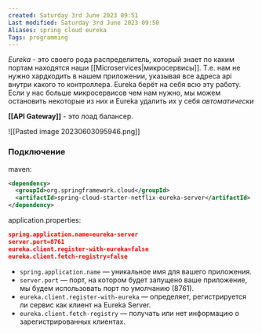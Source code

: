 ```yaml
---
created: Saturday 3rd June 2023 09:51
Last modified: Saturday 3rd June 2023 09:50
Aliases: spring cloud eureka
Tags: programming
---
```


*Eureka* - это своего рода распределитель, который знает по каким портам находятся наши [[Microservices|микросервисы]]. Т.е. нам не нужно хардкодить в нашем приложении, указывая все адреса api внутри какого то контроллера. Eureka берёт на себя всю эту работу.
Если у нас больше микросервисов чем нам нужно, мы можем остановить некоторые из них и Eureka удалить их у себя *автоматически*

**[[API Gateway]]** - это лоад балансер.

![[Pasted image 20230603095946.png]]

### Подключение
maven:
```xml
<dependency>
  <groupId>org.springframework.cloud</groupId>
  <artifactId>spring-cloud-starter-netflix-eureka-server</artifactId>
</dependency>
```
application.properties:
```json
spring.application.name=eureka-server  
server.port=8761  
eureka.client.register-with-eureka=false  
eureka.client.fetch-registry=false
```
- `spring.application.name` — уникальное имя для вашего приложения.
- `server.port` — порт, на котором будет запущено ваше приложение, мы будем использовать порт по умолчанию (8761).
- `eureka.client.register-with-eureka` — определяет, регистрируется ли сервис как клиент на Eureka Server.
- `eureka.client.fetch-registry` — получать или нет информацию о зарегистрированных клиентах.
